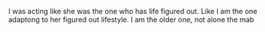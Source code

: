 I was acting like she was the one who has life figured out. Like I am the one adaptong to her figured out lifestyle.
I am the older one, not alone the mab